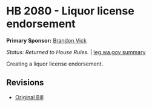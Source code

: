 # HB 2080 - Liquor license endorsement
**Primary Sponsor:** [Brandon Vick](/person/leg/brandon.vick.md)

*Status: Returned to House Rules.* | [leg.wa.gov summary](https://app.leg.wa.gov/billsummary?BillNumber=2080&Year=2021)

Creating a liquor license endorsement.

## Revisions
* [Original Bill](1/)